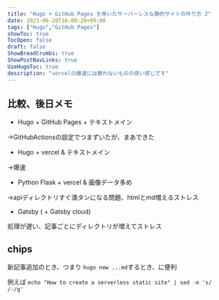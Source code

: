 ```yaml
---
title: "Hugo + GitHub Pages を用いたサーバーレスな静的サイトの作り方 2"
date: 2023-06-20T16:00:29+09:00
tags: ["Hugo","GitHub Pages"]
showToc: true
TocOpen: false
draft: false
ShowBreadCrumbs: true
ShowPostNavLinks: true
UseHugoToc: true
description: "vercelの爆速には敵わないものの良い感じです"
---
```


## 比較、後日メモ

- Hugo + GitHub Pages + テキストメイン

→GitHubActionsの設定でつまずいたが、まあできた

- Hugo + vercel & テキストメイン

→爆速

- Python Flask + vercel & 画像データ多め

→apiディレクトリすぐ満タンになる問題、htmlとmd増えるストレス

- Gatsby ( + Gatsby cloud)

処理が遅い、記事ごとにディレクトリが増えてストレス

## chips

新記事追加のとき、つまり
`hugo new ...md`するとき、に便利

例えば
`echo "How to create a serverless static site" | sed -e 's/ /-/g'`

